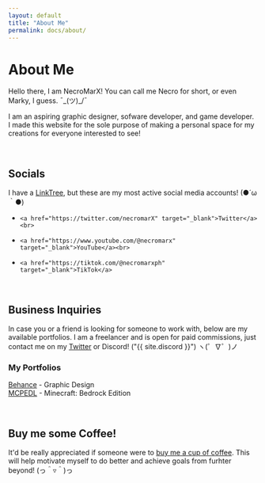 ```yaml
---
layout: default
title: "About Me"
permalink: docs/about/
---
```

# About Me

Hello there, I am NecroMarX! You can call me Necro for short, or even Marky, I guess. ¯\_(ツ)_/¯

I am an aspiring graphic designer, sofware developer, and game developer. I made this website for the sole purpose of making a personal space for my creations for everyone interested to see!

<br>

## Socials

I have a [LinkTree](https://linktr.ee/NecroMarX), but these are my most active social media accounts! (●´ω｀●)

-     <a href="https://twitter.com/necromarX" target="_blank">Twitter</a><br>
-     <a href="https://www.youtube.com/@necromarx" target="_blank">YouTube</a><br>
-     <a href="https://tiktok.com/@necromarxph" target="_blank">TikTok</a>

<br>

## Business Inquiries

In case you or a friend is looking for someone to work with, below are my available portfolios. I am a freelancer and is open for paid commissions, just contact me on my [Twitter](https://twitter.com/necromarx) or Discord! ("{{ site.discord }}") ヽ(゜∇゜)ノ

### My Portfolios

<a href="https://www.behance.net/necromarx" target="_blank">Behance</a> - Graphic Design<br>
<a href="https://mcpedl.com/user/necromarx" target="_blank">MCPEDL</a> - Minecraft: Bedrock Edition

<br>

## Buy me some Coffee!

It'd be really appreciated if someone were to <a href="https://ko-fi.com/necromarx#paypalModal" target="_blank">buy me a cup of coffee</a>. This will help motivate myself to do better and achieve goals from furhter beyond! (っ＾▿＾)っ
